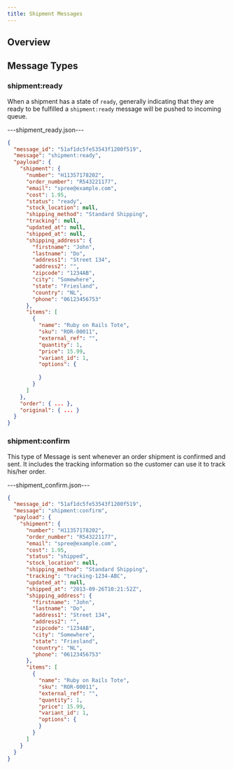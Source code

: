 ```yaml
---
title: Shipment Messages
---
```


## Overview

## Message Types

### shipment:ready

When a shipment has a state of `ready`, generally indicating that they are ready to be fulfilled a `shipment:ready` message will be pushed to incoming queue.

---shipment_ready.json---
```json
{
  "message_id": "51af1dc5fe53543f1200f519",
  "message": "shipment:ready",
  "payload": {
    "shipment": {
      "number": "H11357178202",
      "order_number": "R543221177",
      "email": "spree@example.com",
      "cost": 1.95,
      "status": "ready",
      "stock_location": null,
      "shipping_method": "Standard Shipping",
      "tracking": null,
      "updated_at": null,
      "shipped_at": null,
      "shipping_address": {
        "firstname": "John",
        "lastname": "Do",
        "address1": "Street 134",
        "address2": "",
        "zipcode": "1234AB",
        "city": "Somewhere",
        "state": "Friesland",
        "country": "NL",
        "phone": "06123456753"
      },
      "items": [
        {
          "name": "Ruby on Rails Tote",
          "sku": "ROR-00011",
          "external_ref": "",
          "quantity": 1,
          "price": 15.99,
          "variant_id": 1,
          "options": {
            
          }
        }
      ]
    },
    "order": { ... },
    "original": { ... }
  }
}
```

### shipment:confirm

This type of Message is sent whenever an order shipment is confirmed and sent. It includes the tracking information so the customer can use it to track his/her order.

---shipment_confirm.json---
```json
{
  "message_id": "51af1dc5fe53543f1200f519",
  "message": "shipment:confirm",
  "payload": {
    "shipment": {
      "number": "H11357178202",
      "order_number": "R543221177",
      "email": "spree@example.com",
      "cost": 1.95,
      "status": "shipped",
      "stock_location": null,
      "shipping_method": "Standard Shipping",
      "tracking": "tracking-1234-ABC",
      "updated_at": null,
      "shipped_at": "2013-09-26T10:21:52Z",
      "shipping_address": {
        "firstname": "John",
        "lastname": "Do",
        "address1": "Street 134",
        "address2": "",
        "zipcode": "1234AB",
        "city": "Somewhere",
        "state": "Friesland",
        "country": "NL",
        "phone": "06123456753"
      },
      "items": [
        {
          "name": "Ruby on Rails Tote",
          "sku": "ROR-00011",
          "external_ref": "",
          "quantity": 1,
          "price": 15.99,
          "variant_id": 1,
          "options": {            
          }
        }
      ]
    }
  }
}
```
